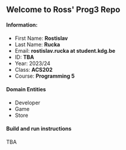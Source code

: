 ## Welcome to Ross' Prog3 Repo


#### Information:
- First Name: **Rostislav**
- Last Name: **Rucka**
- Email: **rostislav.rucka at student.kdg.be**
- ID: **TBA**
- Year: 2023/24
- Class: **ACS202**
- Course: **Programming 5**

#### Domain Entities
- Developer
- Game
- Store

#### Build and run instructions
TBA

